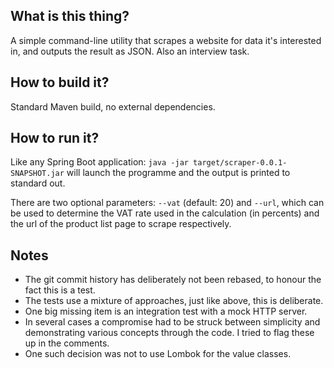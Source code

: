 ## What is this thing?

A simple command-line utility that scrapes a website for data it's interested in, and outputs the result as JSON. Also an interview task.

## How to build it?

Standard Maven build, no external dependencies.

## How to run it?

Like any Spring Boot application: `java -jar target/scraper-0.0.1-SNAPSHOT.jar` will launch the programme and the output is printed to standard out.

There are two optional parameters: `--vat` (default: 20) and `--url`, which can be used to determine the VAT rate used in the calculation (in percents) and the url of the product list page to scrape respectively.

## Notes

* The git commit history has deliberately not been rebased, to honour the fact this is a test.
* The tests use a mixture of approaches, just like above, this is deliberate.
* One big missing item is an integration test with a mock HTTP server.
* In several cases a compromise had to be struck between simplicity and demonstrating various concepts through the code. I tried to flag these up in the comments.
* One such decision was not to use Lombok for the value classes.

